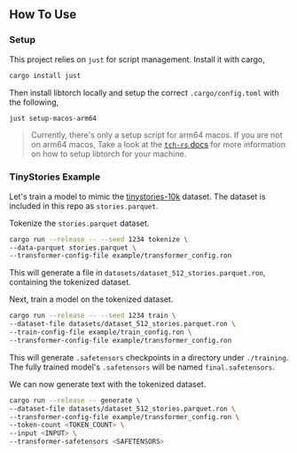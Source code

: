 ## How To Use
### Setup
This project relies on `just` for script management. Install it with cargo,

```sh
cargo install just
```

Then install libtorch locally and setup the correct `.cargo/config.toml` with the following,
```sh
just setup-macos-arm64 
```

> Currently, there's only a setup script for arm64 macos. If you are not on arm64 macos, Take a look at the [`tch-rs` docs](https://github.com/LaurentMazare/tch-rs) for more information on how to setup libtorch for your machine.

### TinyStories Example
Let's train a model to mimic the [tinystories-10k](https://huggingface.co/datasets/flpelerin/tinystories-10k) dataset. The dataset is included in this repo as `stories.parquet`.

Tokenize the `stories.parquet` dataset. 
```sh
cargo run --release -- --seed 1234 tokenize \
--data-parquet stories.parquet \
--transformer-config-file example/transformer_config.ron
```
This will generate a file in `datasets/dataset_512_stories.parquet.ron`, containing the tokenized dataset.

Next, train a model on the tokenized dataset.
```sh
cargo run --release -- --seed 1234 train \
--dataset-file datasets/dataset_512_stories.parquet.ron \
--train-config-file example/train_config.ron \
--transformer-config-file example/transformer_config.ron
```
This will generate `.safetensors` checkpoints in a directory under `./training`. The fully trained model's `.safetensors` will be named `final.safetensors`.

We can now generate text with the tokenized dataset.
```sh
cargo run --release -- generate \
--dataset-file datasets/dataset_512_stories.parquet.ron \
--transformer-config-file example/transformer_config.ron \
--token-count <TOKEN_COUNT> \
--input <INPUT> \
--transformer-safetensors <SAFETENSORS>
```
